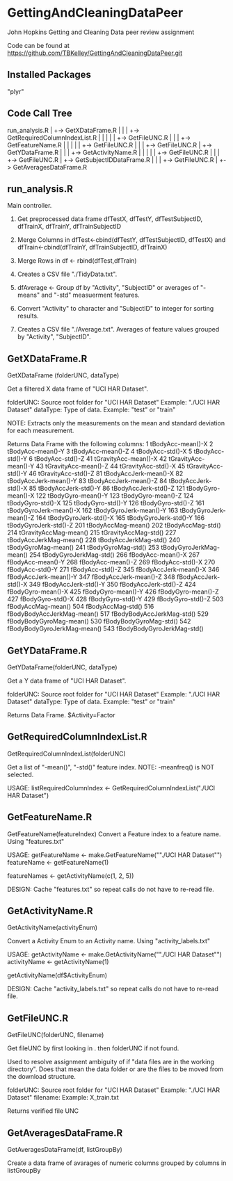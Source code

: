 # GettingAndCleaningDataPeer #


John Hopkins Getting and Cleaning Data peer review assignment

Code can be found at https://github.com/TBKelley/GettingAndCleaningDataPeer.git

## Installed Packages ##

"plyr"

## Code Call Tree ##

run_analysis.R
  |
  +-> GetXDataFrame.R
  |    |
  |    +-> GetRequiredColumnIndexList.R
  |    |    |
  |    |    +-> GetFileUNC.R
  |    |
  |    +-> GetFeatureName.R
  |    |    |
  |    |    +-> GetFileUNC.R
  |    |
  |    +-> GetFileUNC.R
  |
  +-> GetYDataFrame.R
  |    |
  |    +-> GetActivityName.R
  |    |    |
  |    |    +-> GetFileUNC.R
  |    |
  |    +-> GetFileUNC.R
  |
  +-> GetSubjectIDDataFrame.R
  |    |
  |    +-> GetFileUNC.R
  |
  +-> GetAveragesDataFrame.R

## run_analysis.R ##

Main controller.
1. Get preprocessed data frame dfTestX, dfTestY, dfTestSubjectID, dfTrainX, dfTrainY, dfTrainSubjectID
2. Merge  Columns in dfTest<-cbind(dfTestY, dfTestSubjectID, dfTestX) and dfTrain<-cbind(dfTrainY, dfTrainSubjectID, dfTrainX)
3. Merge  Rows in df <- rbind(dfTest,dfTrain)
5. Creates a CSV file "./TidyData.txt".

6. dfAverage <- Group df by "Activity", "SubjectID" or averages of "-means" and "-std" measuerment features.
7. Convert "Activity" to character and "SubjectID" to integer for sorting results.
8. Creates a CSV file "./Average.txt". Averages of feature values grouped by "Activity", "SubjectID".
 

## GetXDataFrame.R ##

GetXDataFrame (folderUNC, dataType)

Get a filtered X data frame of "UCI HAR Dataset".

folderUNC:   Source root folder for "UCI HAR Dataset"
              Example: "./UCI HAR Dataset"
dataType:    Type of data. Example: "test" or "train"

NOTE: Extracts only the measurements on the mean and standard deviation for each measurement.

Returns Data Frame with the following columns:
  1 tBodyAcc-mean()-X
  2 tBodyAcc-mean()-Y
  3 tBodyAcc-mean()-Z
  4 tBodyAcc-std()-X
  5 tBodyAcc-std()-Y
  6 tBodyAcc-std()-Z
 41 tGravityAcc-mean()-X
 42 tGravityAcc-mean()-Y
 43 tGravityAcc-mean()-Z
 44 tGravityAcc-std()-X
 45 tGravityAcc-std()-Y
 46 tGravityAcc-std()-Z
 81 tBodyAccJerk-mean()-X
 82 tBodyAccJerk-mean()-Y
 83 tBodyAccJerk-mean()-Z
 84 tBodyAccJerk-std()-X
 85 tBodyAccJerk-std()-Y
 86 tBodyAccJerk-std()-Z
 121 tBodyGyro-mean()-X
122 tBodyGyro-mean()-Y
123 tBodyGyro-mean()-Z
124 tBodyGyro-std()-X
125 tBodyGyro-std()-Y
126 tBodyGyro-std()-Z
161 tBodyGyroJerk-mean()-X
162 tBodyGyroJerk-mean()-Y
163 tBodyGyroJerk-mean()-Z
164 tBodyGyroJerk-std()-X
165 tBodyGyroJerk-std()-Y
166 tBodyGyroJerk-std()-Z
201 tBodyAccMag-mean()
202 tBodyAccMag-std()
214 tGravityAccMag-mean()
215 tGravityAccMag-std()
227 tBodyAccJerkMag-mean()
228 tBodyAccJerkMag-std()
240 tBodyGyroMag-mean()
241 tBodyGyroMag-std()
253 tBodyGyroJerkMag-mean()
254 tBodyGyroJerkMag-std()
266 fBodyAcc-mean()-X
267 fBodyAcc-mean()-Y
268 fBodyAcc-mean()-Z
269 fBodyAcc-std()-X
270 fBodyAcc-std()-Y
271 fBodyAcc-std()-Z
345 fBodyAccJerk-mean()-X
346 fBodyAccJerk-mean()-Y
347 fBodyAccJerk-mean()-Z
348 fBodyAccJerk-std()-X
349 fBodyAccJerk-std()-Y
350 fBodyAccJerk-std()-Z
424 fBodyGyro-mean()-X
425 fBodyGyro-mean()-Y
426 fBodyGyro-mean()-Z
427 fBodyGyro-std()-X
428 fBodyGyro-std()-Y
429 fBodyGyro-std()-Z
503 fBodyAccMag-mean()
504 fBodyAccMag-std()
516 fBodyBodyAccJerkMag-mean()
517 fBodyBodyAccJerkMag-std()
529 fBodyBodyGyroMag-mean()
530 fBodyBodyGyroMag-std()
542 fBodyBodyGyroJerkMag-mean()
543 fBodyBodyGyroJerkMag-std()

## GetYDataFrame.R ##

GetYDataFrame(folderUNC, dataType)

Get a Y data frame of "UCI HAR Dataset".

folderUNC:   Source root folder for "UCI HAR Dataset"
             Example: "./UCI HAR Dataset"
dataType:    Type of data. Example: "test" or "train"

Returns Data Frame.
$Activity=Factor

## GetRequiredColumnIndexList.R ##

GetRequiredColumnIndexList(folderUNC)

Get a list of "-mean()", "-std()" feature index.
NOTE: -meanfreq() is NOT selected.

USAGE:
listRequiredColumnIndex <- GetRequiredColumnIndexList("./UCI HAR Dataset")


## GetFeatureName.R ##

GetFeatureName(featureIndex)
Convert a Feature index to a feature name. Using "features.txt"

USAGE:
  getFeatureName <- make.GetFeatureName(""./UCI HAR Dataset"")
  featureName <- getFeatureName(1)

  featureNames <- getActivityName(c(1, 2, 5))

DESIGN: Cache "features.txt" so repeat calls do not have to re-read file.

## GetActivityName.R ##

GetActivityName(activityEnum)

Convert a Activity Enum to an Activity name. Using "activity_labels.txt"

USAGE:
 getActivityName <- make.GetActivityName(""./UCI HAR Dataset"")
 activityName <- getActivityName(1)

 getActivityName(df$ActivityEnum)

DESIGN: Cache "activity_labels.txt" so repeat calls do not have to re-read file.

## GetFileUNC.R ##

GetFileUNC(folderUNC, filename)

Get fileUNC by first looking in . then folderUNC if not found.

Used to resolve assignment ambiguity of if "data files are in the working directory".
Does that mean the data folder or are the files to be moved from the download structure.

folderUNC:   Source root folder for "UCI HAR Dataset"
             Example: "./UCI HAR Dataset"
filename:    Example: X_train.txt

Returns verified file UNC


## GetAveragesDataFrame.R ##

GetAveragesDataFrame(df, listGroupBy)

Create a data frame of avarages of numeric columns grouped by columns in listGroupBy




